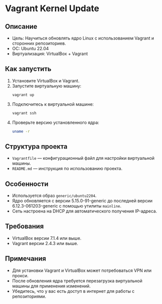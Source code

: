# Vagrant Kernel Update

## Описание
- Цель: Научиться обновлять ядро Linux с использованием Vagrant и сторонних репозиториев.
- ОС: Ubuntu 22.04
- Виртуализация: VirtualBox + Vagrant

## Как запустить
1. Установите VirtualBox и Vagrant.
2. Запустите виртуальную машину:
   ```bash
   vagrant up
   ```
3. Подключитесь к виртуальной машине:
   ```bash
   vagrant ssh
   ```
4. Проверьте версию установленного ядра:
   ```bash
   uname -r
   ```

## Структура проекта
- `Vagrantfile` — конфигурационный файл для настройки виртуальной машины.
- `README.md` — инструкция по использованию проекта.

## Особенности
- Используется образ `generic/ubuntu2204`.
- Ядро обновляется c версии 5.15.0-91-generic до последней версии 6.12.3-061203-generic с помощью утилиты `mainline`.
- Сеть настроена на DHCP для автоматического получения IP-адреса.

## Требования
- VirtualBox версии 7.1.4 или выше.
- Vagrant версии 2.4.3 или выше.

## Примечания
- Для установки Vagrant и VirtualBox может потребоваться VPN или прокси.
- После обновления ядра требуется перезагрузка виртуальной машины для применения изменений.
- Убедитесь, что у вас есть доступ в интернет для работы с репозиториями.

